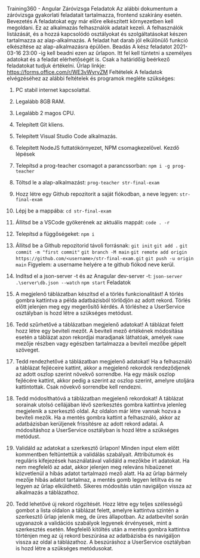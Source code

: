 
Training360 - Angular Záróvizsga Feladatok Az alábbi dokumentum a záróvizsga gyakorlati feladatait tartalmazza, frontend szakirány esetén. Bevezetés A feladatokat egy már előre elkészített környezetben kell megoldani. Ez az alkalmazás felhasználók adatait kezeli. A felhasználók listázását, és a hozzá kapcsolódó osztályokat és szolgáltatásokat készen tartalmazza az alap-alkalmazás. A feladat hat darab jól elkülönülő funkció elkészítése az alap-alkalmazásra épülően. Beadás A kész feladatot 2021-03-16 23:00 -ig kell beadni ezen az űrlapon. Itt fel kell tüntetni a személyes adatokat és a feladat elérhetőségét is. Csak a határidőig beérkező feladatokat tudjuk értékelni. Űrlap linkje: https://forms.office.com/r/WE3vWyryZM Feltételek A feladatok elvégzéséhez az alábbi feltételek és programok megléte szükséges: 
1.  PC stabil internet kapcsolattal. 
2.  Legalább 8GB RAM. 
3.  Legalább 2 magos CPU. 
4.  Telepített Git kliens. 
5.  Telepített Visual Studio Code alkalmazás. 
6.  Telepített NodeJS futtatókörnyezet, NPM csomagkezelővel. 
Kezdő lépések 
1.  Telepítsd a prog-teacher csomagot a parancssorban: `npm i -g prog-teacher` 
2.  Töltsd le a alap-alkalmazást: `prog-teacher str-final-exam` 
3.  Hozz létre egy Github repozitorit a saját fiókodban, a neve legyen: `str-final-exam` 
4.  Lépj be a mappába: `cd str-final-exam` 
5.  Állítsd be a VSCode gyökerének az aktuális mappát: `code . -r` 
6.  Telepítsd a függőségeket: `npm i` 
7.  Állítsd be a Github repozitorid távoli forrásnak:  `git init` `git add .` `git commit -m "first commit"` `git branch -M main` `git remote add origin https://github.com/<username>/str-final-exam.git` 
`git push -u origin main` Figyelem: a username helyére a te github fiókod neve kerül. 
8.  Indítsd el a json-server -t és az Anagular dev-server -t:  `json-server .\server\db.json --watch` `npm start` 
Feladatok

1.  A megjelenő táblázatban készítsd el a törlés funkcionalitást! 
A törlés gombra kattintva a példa adatbázisból törlődjön az adott rekord. 
Törlés előtt jelenjen meg egy megerősítő kérdés. 
A törléshez a UserService osztályban is hozd létre a szükséges metódust.
 
2.  Tedd szűrhetővé a táblázatban megjelenő adatokat! A táblázat felett hozz létre egy beviteli mezőt. A beviteli mező értékének módosítása esetén a táblázat azon rekordjai maradjanak láthatóak, amelyek `name` mezője részben vagy egészben tartalmazza a beviteli mezőbe gépelt szöveget. 
3.  Tedd rendezhetővé a táblázatban megjelenő adatokat! Ha a felhasználó a táblázat fejléceire kattint, akkor a megjelenő rekordok rendeződjenek az adott oszlop szerint növekvő sorrendbe. Ha egy másik oszlop fejlécére kattint, akkor pedig a szerint az oszlop szerint, amelyre utoljára kattintottak. Csak növekvő sorrendbe kell rendezni. 
4.  Tedd módosíthatóvá a táblázatban megjelenő rekordokat! A táblázat sorainak utolsó cellájában lévő szerkesztés gombra kattintva jelenleg megjelenik a szerkesztő oldal. Az oldalon már létre vannak hozva a beviteli mezők. Ha a mentés gombra kattint a felhasználó, akkor az adatbázisban kerüljenek frissítésre az adott rekord adatai. A módosításhoz a UserService osztályban is hozd létre a szükséges metódust. 
5.  Validáld az adatokat a szerkesztő űrlapon! Minden input elem előtt kommentben feltüntettük a validálás szabályait. Attribútumok és reguláris kifejezések használatával validáld a mezőkbe írt adatokat. Ha nem megfelelő az adat, akkor jelenjen meg releváns hibaüzenet közvetlenül a hibás adatot tartalmazó mező alatt. Ha az űrlap bármely mezője hibás adatot tartalmaz, a mentés gomb legyen letiltva és ne legyen az űrlap elküldhető. Sikeres módosítás után navigáljon vissza az alkalmazás a táblázathoz.
6.  Tedd lehetővé új rekord rögzítését. Hozz létre egy teljes szélességű gombot a lista oldalon a táblázat felett, amelyre kattintva szintén a szerkesztő űrlap jelenik meg, de üres állapotban. Az adatbevitel során ugyanazok a validációs szabályok legyenek érvényesek, mint a szerkesztés esetén. Megfelelő kitöltés után a mentés gombra kattintva történjen meg az új rekord beszúrása az adatbázisba és navigáljon vissza az oldal a táblázathoz. A beszúráshoz a UserService osztályban is hozd létre a szükséges metódusokat. 
